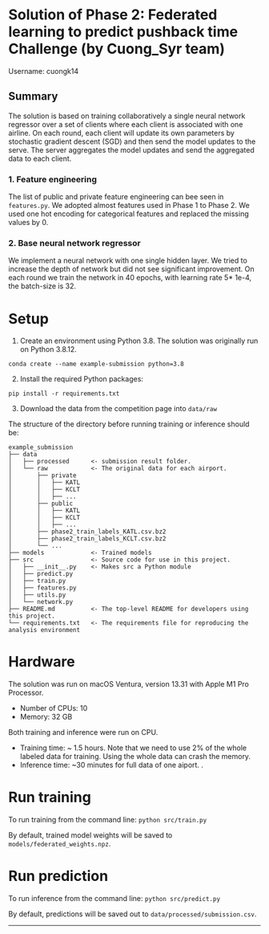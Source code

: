 # Solution of Phase 2: Federated learning to  predict pushback time Challenge (by Cuong_Syr team)

Username: cuongk14

## Summary

The solution is based on training collaboratively a single neural network regressor over a set of clients where each client is associated with one airline. On each round, each client will update its own parameters by stochastic gradient descent (SGD) and then send the model updates to the serve. The server aggregates the model updates and send the aggregated data to each client.

### 1. Feature engineering
The list of public and private feature engineering can bee seen in ```features.py```. We adopted almost features used in Phase 1 to Phase 2. We used one hot encoding for categorical features and replaced the missing values by 0. 

### 2. Base neural network regressor
 We implement a neural network with one single hidden layer. We tried to increase the depth of network but did not see significant improvement. On each round we train the network in 40 epochs, with learning rate 5* 1e-4, the batch-size is 32.
 

# Setup

1. Create an environment using Python 3.8. The solution was originally run on Python 3.8.12. 
```
conda create --name example-submission python=3.8
```

2. Install the required Python packages:
```
pip install -r requirements.txt
```

3. Download the data from the competition page into `data/raw`

The structure of the directory before running training or inference should be:
```
example_submission
├── data
│   ├── processed      <- submission result folder.
│   └── raw            <- The original data for each airport.
│       ├── private
│       │   ├── KATL
│       │   ├── KCLT
│       │   ├── ...
│       ├── public
│       │   ├── KATL
│       │   ├── KCLT
│       │   ├── ...
│       ├── phase2_train_labels_KATL.csv.bz2
│       ├── phase2_train_labels_KCLT.csv.bz2
│       └── ...
├── models             <- Trained models
├── src                <- Source code for use in this project.
│   ├── __init__.py    <- Makes src a Python module
│   ├── predict.py
│   ├── train.py
│   ├── features.py
│   ├── utils.py
│   └── network.py
├── README.md          <- The top-level README for developers using this project.
└── requirements.txt   <- The requirements file for reproducing the analysis environment
```

# Hardware

The solution was run on macOS Ventura, version 13.31 with Apple M1 Pro Processor. 
- Number of CPUs: 10
- Memory: 32 GB

Both training and inference were run on CPU.
- Training time: ~ 1.5 hours. Note that we need to use 2% of the whole labeled data for training. Using the whole data can crash the memory.
- Inference time: ~30 minutes for  full data of one  aiport. .

# Run training

To run training from the command line: `python src/train.py`

By default, trained model weights will be saved to `models/federated_weights.npz`. 


# Run prediction

To run inference from the command line: `python src/predict.py`

By default, predictions will be saved out to `data/processed/submission.csv`.

--------
